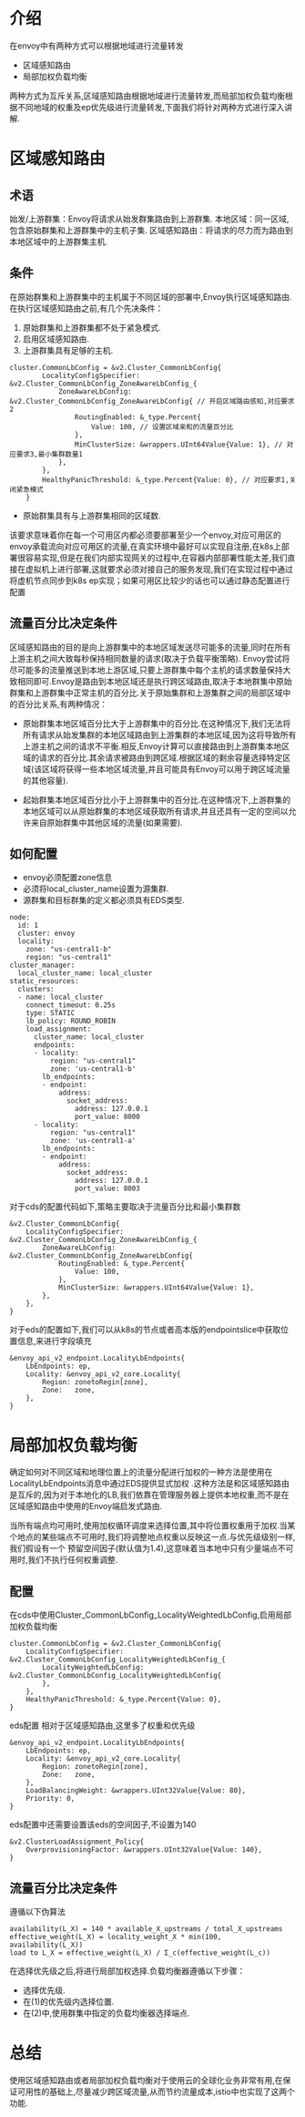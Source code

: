 # 介绍

在envoy中有两种方式可以根据地域进行流量转发

- 区域感知路由
- 局部加权负载均衡

两种方式为互斥关系,区域感知路由根据地域进行流量转发,而局部加权负载均衡根据不同地域的权重及ep优先级进行流量转发,下面我们将针对两种方式进行深入讲解.

# 区域感知路由

## 术语

始发/上游群集：Envoy将请求从始发群集路由到上游群集.
本地区域：同一区域,包含原始群集和上游群集中的主机子集.
区域感知路由：将请求的尽力而为路由到本地区域中的上游群集主机.

## 条件

在原始群集和上游群集中的主机属于不同区域的部署中,Envoy执行区域感知路由.在执行区域感知路由之前,有几个先决条件：

1. 原始群集和上游群集都不处于紧急模式.
2. 启用区域感知路由.
3. 上游群集具有足够的主机.

```
cluster.CommonLbConfig = &v2.Cluster_CommonLbConfig{
		LocalityConfigSpecifier: &v2.Cluster_CommonLbConfig_ZoneAwareLbConfig_{
			ZoneAwareLbConfig: &v2.Cluster_CommonLbConfig_ZoneAwareLbConfig{ // 开启区域路由感知,对应要求2
				RoutingEnabled: &_type.Percent{
					Value: 100, // 设置区域亲和的流量百分比
				},
				MinClusterSize: &wrappers.UInt64Value{Value: 1}, // 对应要求3,最小集群数量1
			},
		},
		HealthyPanicThreshold: &_type.Percent{Value: 0}, // 对应要求1,关闭紧急模式
	}
```
- 原始群集具有与上游群集相同的区域数.

该要求意味着你在每一个可用区内都必须要部署至少一个envoy,对应可用区的envoy承载流向对应可用区的流量,在真实环境中最好可以实现自注册,在k8s上部署很容易实现,但是在我们内部实现网关的过程中,在容器内部部署性能太差,我们直接在虚拟机上进行部署,这就要求必须对接自己的服务发现,我们在实现过程中通过将虚机节点同步到k8s ep实现；如果可用区比较少的话也可以通过静态配置进行配置


## 流量百分比决定条件

区域感知路由的目的是向上游群集中的本地区域发送尽可能多的流量,同时在所有上游主机之间大致每秒保持相同数量的请求(取决于负载平衡策略).
Envoy尝试将尽可能多的流量推送到本地上游区域,只要上游群集中每个主机的请求数量保持大致相同即可.Envoy是路由到本地区域还是执行跨区域路由,取决于本地群集中原始群集和上游群集中正常主机的百分比.关于原始集群和上游集群之间的局部区域中的百分比关系,有两种情况：

- 原始群集本地区域百分比大于上游群集中的百分比.在这种情况下,我们无法将所有请求从始发集群的本地区域路由到上游集群的本地区域,因为这将导致所有上游主机之间的请求不平衡.相反,Envoy计算可以直接路由到上游群集本地区域的请求的百分比.其余请求被路由到跨区域.根据区域的剩余容量选择特定区域(该区域将获得一些本地区域流量,并且可能具有Envoy可以用于跨区域流量的其他容量).

- 起始群集本地区域百分比小于上游群集中的百分比.在这种情况下,上游群集的本地区域可以从原始群集的本地区域获取所有请求,并且还具有一定的空间以允许来自原始群集中其他区域的流量(如果需要).

## 如何配置

- envoy必须配置zone信息
- 必须将local_cluster_name设置为源集群.
- 源群集和目标群集的定义都必须具有EDS类型.

```
node:
  id: 1
  cluster: envoy
  locality:
    zone: "us-central1-b"
    region: "us-central1"
cluster_manager:
  local_cluster_name: local_cluster
static_resources:
  clusters:
  - name: local_cluster
    connect_timeout: 0.25s
    type: STATIC
    lb_policy: ROUND_ROBIN
    load_assignment:
      cluster_name: local_cluster
      endpoints:
      - locality:
          region: "us-central1"
          zone: 'us-central1-b'
        lb_endpoints:
        - endpoint:
            address:
              socket_address:
                address: 127.0.0.1
                port_value: 8000
      - locality:
          region: "us-central1"
          zone: 'us-central1-a'
        lb_endpoints:
        - endpoint:
            address:
              socket_address:
                address: 127.0.0.1
                port_value: 8003
```


对于cds的配置代码如下,策略主要取决于流量百分比和最小集群数
```
&v2.Cluster_CommonLbConfig{
    LocalityConfigSpecifier: &v2.Cluster_CommonLbConfig_ZoneAwareLbConfig_{
        ZoneAwareLbConfig: &v2.Cluster_CommonLbConfig_ZoneAwareLbConfig{
            RoutingEnabled: &_type.Percent{
                Value: 100,
            },
            MinClusterSize: &wrappers.UInt64Value{Value: 1},
        },
    },
}
```

对于eds的配置如下,我们可以从k8s的节点或者高本版的endpointslice中获取位置信息,来进行字段填充

```
&envoy_api_v2_endpoint.LocalityLbEndpoints{
    LbEndpoints: ep,
    Locality: &envoy_api_v2_core.Locality{
        Region: zonetoRegin[zone],
        Zone:   zone,
    },
}
```

# 局部加权负载均衡

确定如何对不同区域和地理位置上的流量分配进行加权的一种方法是使用在LocalityLbEndpoints消息中通过EDS提供显式加权 .这种方法是和区域感知路由是互斥的,因为对于本地化的LB,我们依靠在管理服务器上提供本地权重,而不是在区域感知路由中使用的Envoy端启发式路由.

当所有端点均可用时,使用加权循环调度来选择位置,其中将位置权重用于加权.当某个地点的某些端点不可用时,我们将调整地点权重以反映这一点.与优先级级别一样,我们假设有一个 预留空间因子(默认值为1.4),这意味着当本地中只有少量端点不可用时,我们不执行任何权重调整.

## 配置

在cds中使用Cluster_CommonLbConfig_LocalityWeightedLbConfig,启用局部加权负载均衡

```
cluster.CommonLbConfig = &v2.Cluster_CommonLbConfig{
    LocalityConfigSpecifier: &v2.Cluster_CommonLbConfig_LocalityWeightedLbConfig_{
        LocalityWeightedLbConfig: &v2.Cluster_CommonLbConfig_LocalityWeightedLbConfig{
        },
    },
    HealthyPanicThreshold: &_type.Percent{Value: 0},
}
```

eds配置 相对于区域感知路由,这里多了权重和优先级

```
&envoy_api_v2_endpoint.LocalityLbEndpoints{
    LbEndpoints: ep,
    Locality: &envoy_api_v2_core.Locality{
        Region: zonetoRegin[zone],
        Zone:   zone,
    },
    LoadBalancingWeight: &wrappers.UInt32Value{Value: 80},
    Priority: 0,
}
```

eds配置中还需要设置该eds的空间因子,不设置为140

```
&v2.ClusterLoadAssignment_Policy{
    OverprovisioningFactor: &wrappers.UInt32Value{Value: 140},
}
```

## 流量百分比决定条件

遵循以下伪算法

```
availability(L_X) = 140 * available_X_upstreams / total_X_upstreams
effective_weight(L_X) = locality_weight_X * min(100, availability(L_X))
load to L_X = effective_weight(L_X) / Σ_c(effective_weight(L_c))
```

在选择优先级之后,将进行局部加权选择.负载均衡器遵循以下步骤：

- 选择优先级.
- 在(1)的优先级内选择位置.
- 在(2)中,使用群集中指定的负载均衡器选择端点.

# 总结

使用区域感知路由或者局部加权负载均衡对于使用云的全球化业务非常有用,在保证可用性的基础上,尽量减少跨区域流量,从而节约流量成本,istio中也实现了这两个功能.

